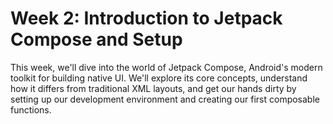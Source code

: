 # Week 2: Introduction to Jetpack Compose and Setup

This week, we'll dive into the world of Jetpack Compose, Android's modern toolkit for building native UI. 
We'll explore its core concepts, understand how it differs from traditional XML layouts, 
and get our hands dirty by setting up our development environment and creating our first composable functions.

